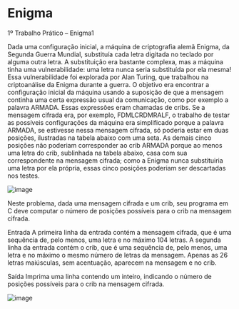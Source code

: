 # Enigma
1º Trabalho Prático – Enigma1

  Dada uma configuração inicial, a máquina de criptografia alemã Enigma, da Segunda Guerra Mundial, substituía cada letra digitada no teclado por alguma outra letra. A substituição era bastante complexa, mas a máquina tinha uma vulnerabilidade: uma letra nunca seria substituída por ela mesma! Essa vulnerabilidade foi explorada por Alan Turing, que trabalhou na criptoanálise da Enigma durante a guerra. O objetivo era encontrar a configuração inicial da máquina usando a suposição de que a mensagem continha uma certa expressão usual da comunicação, como por exemplo a palavra ARMADA. Essas expressões eram chamadas de cribs. Se a mensagem cifrada era, por exemplo, FDMLCRDMRALF, o trabalho de testar as possíveis configurações da máquina era simplificado porque a palavra ARMADA, se estivesse nessa mensagem cifrada, só poderia estar em duas posições, ilustradas na tabela abaixo com uma seta. As demais cinco posições não poderiam corresponder ao crib ARMADA porque ao menos uma letra do crib, sublinhada na tabela abaixo, casa com sua correspondente na mensagem cifrada; como a Enigma nunca substituiria uma letra por ela própria, essas cinco posições poderiam ser descartadas nos testes.

![image](https://user-images.githubusercontent.com/69825958/135639361-11f3b436-35d3-49b4-b894-2db2503f23b3.png)

Neste problema, dada uma mensagem cifrada e um crib, seu programa em C deve computar o número de posições possíveis para o crib na mensagem cifrada.

Entrada
A primeira linha da entrada contém a mensagem cifrada, que é uma sequência de, pelo menos, uma letra e no máximo 104 letras. A segunda linha da entrada contém o crib, que é uma sequência de, pelo menos, uma letra e no máximo o mesmo número de letras da mensagem. Apenas as 26 letras maiúsculas, sem acentuação, aparecem na mensagem e no crib.

Saída
Imprima uma linha contendo um inteiro, indicando o número de posições possíveis para o
crib na mensagem cifrada.

![image](https://user-images.githubusercontent.com/69825958/135640574-77bec196-00dc-4be6-89fe-184c0ec6c036.png)
